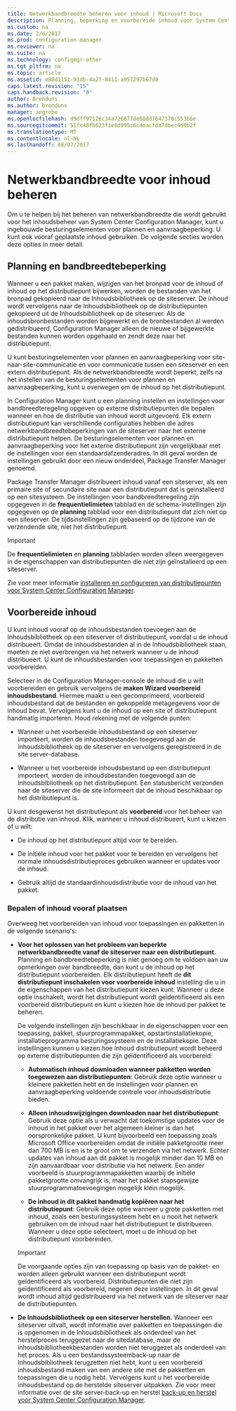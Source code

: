 ```yaml
---
title: Netwerkbandbreedte beheren voor inhoud | Microsoft Docs
description: Planning, beperking en voorbereide inhoud voor System Center Configuration Manager configureren.
ms.custom: na
ms.date: 2/6/2017
ms.prod: configuration-manager
ms.reviewer: na
ms.suite: na
ms.technology: configmgr-other
ms.tgt_pltfrm: na
ms.topic: article
ms.assetid: e80d1151-91db-4a27-8411-a957297b67d0
caps.latest.revision: "15"
caps.handback.revision: "0"
author: Brenduns
ms.author: brenduns
manager: angrobe
ms.openlocfilehash: d9dff97126c34a726677de60dd7647370c553b6e
ms.sourcegitcommit: 51fc48fb023f1e8d995c6c4eacfda7dbec4d0b2f
ms.translationtype: MT
ms.contentlocale: nl-NL
ms.lasthandoff: 08/07/2017
---
```

# <a name="manage-network-bandwidth-for-content"></a>Netwerkbandbreedte voor inhoud beheren
Om u te helpen bij het beheren van netwerkbandbreedte die wordt gebruikt voor het inhoudsbeheer van System Center Configuration Manager, kunt u ingebouwde besturingselementen voor plannen en aanvraagbeperking. U kunt ook vooraf geplaatste inhoud gebruiken. De volgende secties worden deze opties in meer detail.

##  <a name="BKMK_PlanningForThrottling"></a>Planning en bandbreedtebeperking  

 Wanneer u een pakket maken, wijzigen van het bronpad voor de inhoud of inhoud op het distributiepunt bijwerken, worden de bestanden van het bronpad gekopieerd naar de Inhoudsbibliotheek op de siteserver. De inhoud wordt vervolgens naar de Inhoudsbibliotheek op de distributiepunten gekopieerd uit de Inhoudsbibliotheek op de siteserver. Als de inhoudsbronbestanden worden bijgewerkt en de bronbestanden al werden gedistribueerd, Configuration Manager alleen de nieuwe of bijgewerkte bestanden kunnen worden opgehaald en zendt deze naar het distributiepunt.

 U kunt besturingselementen voor plannen en aanvraagbeperking voor site-naar-site-communicatie en voor communicatie tussen een siteserver en een extern distributiepunt. Als de netwerkbandbreedte wordt beperkt, zelfs na het instellen van de besturingselementen voor plannen en aanvraagbeperking, kunt u overwegen om de inhoud op het distributiepunt.  

 In Configuration Manager kunt u een planning instellen en instellingen voor bandbreedteregeling opgeven op externe distributiepunten die bepalen wanneer en hoe de distributie van inhoud wordt uitgevoerd. Elk extern distributiepunt kan verschillende configuraties hebben die adres netwerkbandbreedtebeperkingen van de siteserver naar het externe distributiepunt helpen. De besturingselementen voor plannen en aanvraagbeperking voor het externe distributiepunt zijn vergelijkbaar met de instellingen voor een standaardafzenderadres. In dit geval worden de instellingen gebruikt door een nieuw onderdeel, Package Transfer Manager genoemd.

 Package Transfer Manager distribueert inhoud vanaf een siteserver, als een primaire site of secundaire site naar een distributiepunt dat is geïnstalleerd op een sitesysteem. De instellingen voor bandbreedteregeling zijn opgegeven in de **frequentielimieten** tabblad en de schema-instellingen zijn opgegeven op de **planning** tabblad voor een distributiepunt dat zich niet op een siteserver. De tijdsinstellingen zijn gebaseerd op de tijdzone van de verzendende site, niet het distributiepunt.  

> [!IMPORTANT]  
>  De **frequentielimieten** en **planning** tabbladen worden alleen weergegeven in de eigenschappen van distributiepunten die niet zijn geïnstalleerd op een siteserver.  

Zie voor meer informatie [installeren en configureren van distributiepunten voor System Center Configuration Manager](/sccm/core/servers/deploy/configure/install-and-configure-distribution-points).  

##  <a name="BKMK_PrestagingContent"></a>Voorbereide inhoud  
 U kunt inhoud vooraf op de inhoudsbestanden toevoegen aan de Inhoudsbibliotheek op een siteserver of distributiepunt, voordat u de inhoud distribueert. Omdat de inhoudsbestanden al in de Inhoudsbibliotheek staan, moeten ze niet overbrengen via het netwerk wanneer u de inhoud distribueert. U kunt de inhoudsbestanden voor toepassingen en pakketten voorbereiden.  

Selecteer in de Configuration Manager-console de inhoud die u wilt voorbereiden en gebruik vervolgens de **maken Wizard voorbereid inhoudsbestand**. Hiermee maakt u een gecomprimeerd, voorbereid inhoudsbestand dat de bestanden en gekoppelde metagegevens voor de inhoud bevat. Vervolgens kunt u de inhoud op een site of distributiepunt handmatig importeren. Houd rekening met de volgende punten:  

-   Wanneer u het voorbereide inhoudsbestand op een siteserver importeert, worden de inhoudsbestanden toegevoegd aan de Inhoudsbibliotheek op de siteserver en vervolgens geregistreerd in de site server-database.  

-   Wanneer u het voorbereide inhoudsbestand op een distributiepunt importeert, worden de inhoudsbestanden toegevoegd aan de Inhoudsbibliotheek op het distributiepunt. Een statusbericht verzonden naar de siteserver die de site informeert dat de inhoud beschikbaar op het distributiepunt is.  

U kunt desgewenst het distributiepunt als **voorbereid** voor het beheer van de distributie van inhoud. Klik, wanneer u inhoud distribueert, kunt u kiezen of u wilt:  

-   De inhoud op het distributiepunt altijd voor te bereiden.  

-   De initiële inhoud voor het pakket voor te bereiden en vervolgens het normale inhoudsdistributieproces gebruiken wanneer er updates voor de inhoud.  

-   Gebruik altijd de standaardinhoudsdistributie voor de inhoud van het pakket.  

###  <a name="BKMK_DetermineToPrestageContent"></a>Bepalen of inhoud vooraf plaatsen  
 Overweeg het voorbereiden van inhoud voor toepassingen en pakketten in de volgende scenario's:  

-   **Voor het oplossen van het probleem van beperkte netwerkbandbreedte vanaf de siteserver naar een distributiepunt.** Planning en bandbreedtebeperking is niet genoeg om te voldoen aan uw opmerkingen over bandbreedte, dan kunt u de inhoud op het distributiepunt voorbereiden. Elk distributiepunt heeft de **dit distributiepunt inschakelen voor voorbereide inhoud** instelling die u in de eigenschappen van het distributiepunt kiezen kunt. Wanneer u deze optie inschakelt, wordt het distributiepunt wordt geïdentificeerd als een voorbereid distributiepunt en kunt u kiezen hoe de inhoud per pakket te beheren.  

    De volgende instellingen zijn beschikbaar in de eigenschappen voor een toepassing, pakket, stuurprogrammapakket, opstartinstallatiekopie, installatieprogramma besturingssysteem en de installatiekopie. Deze instellingen kunnen u kiezen hoe inhoud distributiepunt wordt beheerd op externe distributiepunten die zijn geïdentificeerd als voorbereid:  

    -   **Automatisch inhoud downloaden wanneer pakketten worden toegewezen aan distributiepunten**: Gebruik deze optie wanneer u kleinere pakketten hebt en de instellingen voor plannen en aanvraagbeperking voldoende controle voor inhoudsdistributie bieden.  

    -   **Alleen inhoudswijzigingen downloaden naar het distributiepunt**: Gebruik deze optie als u verwacht dat toekomstige updates voor de inhoud in het pakket over het algemeen kleiner is dan het oorspronkelijke pakket. U kunt bijvoorbeeld een toepassing zoals Microsoft Office voorbereiden omdat de initiële pakketgrootte meer dan 700 MB is en is te groot om te verzenden via het netwerk. Echter updates van inhoud aan dit pakket is mogelijk minder dan 10 MB en zijn aanvaardbaar voor distributie via het netwerk. Een ander voorbeeld is stuurprogrammapakketten waarbij de initiële pakketgrootte omvangrijk is, maar het pakket stapsgewijze stuurprogrammatoevoegingen mogelijk klein mogelijk.  

    -   **De inhoud in dit pakket handmatig kopiëren naar het distributiepunt**: Gebruik deze optie wanneer u grote pakketten met inhoud, zoals een besturingssysteem hebt en u nooit het netwerk gebruiken om de inhoud naar het distributiepunt te distribueren. Wanneer u deze optie selecteert, moet u de inhoud op het distributiepunt voorbereiden.  

    > [!IMPORTANT]  
    >  De voorgaande opties zijn van toepassing op basis van de pakket- en worden alleen gebruikt wanneer een distributiepunt wordt geïdentificeerd als voorbereid. Distributiepunten die niet zijn geïdentificeerd als voorbereid, negeren deze instellingen. In dit geval wordt inhoud altijd gedistribueerd via het netwerk van de siteserver naar de distributiepunten.  

-   **De Inhoudsbibliotheek op een siteserver herstellen.** Wanneer een siteserver uitvalt, wordt informatie over pakketten en toepassingen die is opgenomen in de Inhoudsbibliotheek als onderdeel van het herstelproces teruggezet naar de sitedatabase, maar de inhoudsbibliotheekbestanden worden niet teruggezet als onderdeel van het proces. Als u een bestandssysteemback-up naar de Inhoudsbibliotheek terugzetten niet hebt, kunt u een voorbereid inhoudsbestand maken van een andere site met de pakketten en toepassingen die u nodig hebt. Vervolgens kunt u het voorbereide inhoudsbestand op de herstelde siteserver uitpakken. Zie voor meer informatie over de site server-back-up en herstel [back-up en herstel voor System Center Configuration Manager](/sccm/protect/understand/backup-and-recovery).  
